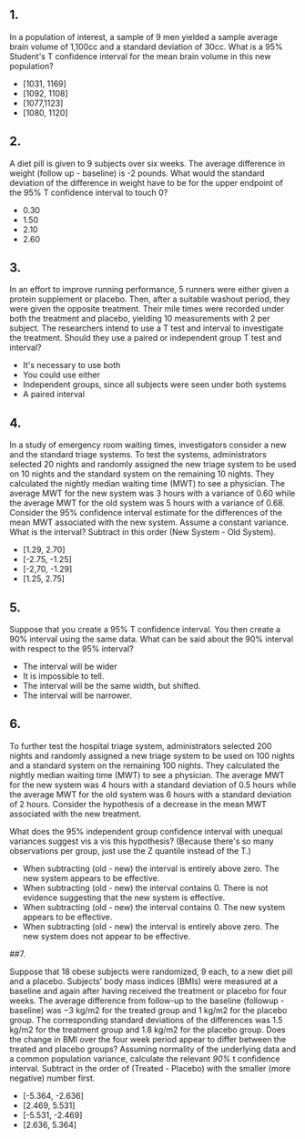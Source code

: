 ## 1. 

In a population of interest, a sample of 9 men yielded a sample
average brain volume of 1,100cc and a standard deviation of 30cc. What
is a 95% Student's T confidence interval for the mean brain volume in
this new population?

* [1031, 1169]
* [1092, 1108]
* [1077,1123]
* [1080, 1120]

## 2. 

A diet pill is given to 9 subjects over six weeks. The average
difference in weight (follow up - baseline) is -2 pounds. What would
the standard deviation of the difference in weight have to be for the
upper endpoint of the 95% T confidence interval to touch 0?

* 0.30
* 1.50
* 2.10
* 2.60

## 3. 

In an effort to improve running performance, 5 runners were either
given a protein supplement or placebo. Then, after a suitable washout
period, they were given the opposite treatment. Their mile times were
recorded under both the treatment and placebo, yielding 10
measurements with 2 per subject. The researchers intend to use a T
test and interval to investigate the treatment. Should they use a
paired or independent group T test and interval?

* It's necessary to use both
* You could use either
* Independent groups, since all subjects were seen under both systems
* A paired interval

## 4. 

In a study of emergency room waiting times, investigators consider a
new and the standard triage systems. To test the systems,
administrators selected 20 nights and randomly assigned the new triage
system to be used on 10 nights and the standard system on the
remaining 10 nights. They calculated the nightly median waiting time
(MWT) to see a physician. The average MWT for the new system was 3
hours with a variance of 0.60 while the average MWT for the old system
was 5 hours with a variance of 0.68. Consider the 95% confidence
interval estimate for the differences of the mean MWT associated with
the new system. Assume a constant variance. What is the interval?
Subtract in this order (New System - Old System).

* [1.29, 2.70]
* [-2.75, -1.25]
* [-2,70, -1.29]
* [1.25, 2.75]

## 5. 

Suppose that you create a 95% T confidence interval. You then create a
90% interval using the same data. What can be said about the 90%
interval with respect to the 95% interval?

* The interval will be wider
* It is impossible to tell.
* The interval will be the same width, but shifted.
* The interval will be narrower.

## 6. 

To further test the hospital triage system, administrators selected
200 nights and randomly assigned a new triage system to be used on 100
nights and a standard system on the remaining 100 nights. They
calculated the nightly median waiting time (MWT) to see a
physician. The average MWT for the new system was 4 hours with a
standard deviation of 0.5 hours while the average MWT for the old
system was 6 hours with a standard deviation of 2 hours. Consider the
hypothesis of a decrease in the mean MWT associated with the new
treatment.

What does the 95% independent group confidence interval with unequal
variances suggest vis a vis this hypothesis? (Because there's so many
observations per group, just use the Z quantile instead of the T.)

* When subtracting (old - new) the interval is entirely above
  zero. The new system appears to be effective.
* When subtracting (old - new) the interval contains 0. There is not
  evidence suggesting that the new system is effective.
* When subtracting (old - new) the interval contains 0. The new system
  appears to be effective.
* When subtracting (old - new) the interval is entirely above
  zero. The new system does not appear to be effective.

##7. 

Suppose that 18 obese subjects were randomized, 9 each, to a new diet
pill and a placebo. Subjects’ body mass indices (BMIs) were measured
at a baseline and again after having received the treatment or placebo
for four weeks. The average difference from follow-up to the baseline
(followup - baseline) was −3 kg/m2 for the treated group and 1 kg/m2
for the placebo group. The corresponding standard deviations of the
differences was 1.5 kg/m2 for the treatment group and 1.8 kg/m2 for
the placebo group. Does the change in BMI over the four week period
appear to differ between the treated and placebo groups? Assuming
normality of the underlying data and a common population variance,
calculate the relevant *90%* t confidence interval. Subtract in the
order of (Treated - Placebo) with the smaller (more negative) number
first.

* [-5.364, -2.636]
* [2.469, 5.531]
* [-5.531, -2.469]
* [2.636, 5.364]
